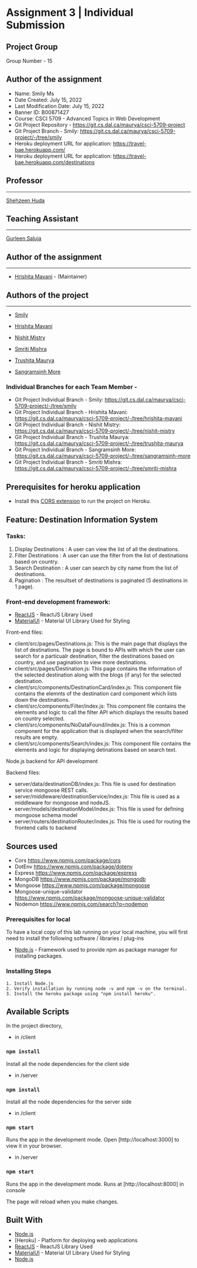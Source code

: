 # Assignment 3 | Individual Submission 

## Project Group

Group Number - 15

## Author of the assignment

- Name: Smily Ms
- Date Created: July 15, 2022
- Last Modification Date: July 15, 2022
- Banner ID: B00871427
- Course: CSCI 5709 - Advanced Topics in Web Development
- Git Project Repository - https://git.cs.dal.ca/maurya/csci-5709-project
- Git Project Branch - Smily: https://git.cs.dal.ca/maurya/csci-5709-project/-/tree/smily
- Heroku deployment URL for application: https://travel-bae.herokuapp.com/
- Heroku deployment URL for application: https://travel-bae.herokuapp.com/destinations

## Professor
---
[Shehzeen Huda](sh655624@dal.ca)

## Teaching Assistant
---
[Gurleen Saluja](gr997570@dal.ca)

## Author of the assignment
---
- [Hrishita Mavani](hr638732@dal.ca@dal.ca) - (Maintainer)

## Authors of the project
---
- [Smily](smily@dal.ca)

- [Hrishita Mavani](hr637632@dal.ca)

- [Nishit Mistry](nishit.mistry@dal.ca)

- [Smriti Mishra](sm689498@dal.ca)

- [Trushita Maurya](trushita.maurya@dal.ca)

- [Sangramsinh More](sangramsingh.more@dal.ca)

### Individual Branches for each Team Member -

- Git Project Individual Branch - Smily: https://git.cs.dal.ca/maurya/csci-5709-project/-/tree/smily
- Git Project Individual Branch - Hrishita Mavani: https://git.cs.dal.ca/maurya/csci-5709-project/-/tree/hrishita-mavani
- Git Project Individual Branch - Nishit Mistry: https://git.cs.dal.ca/maurya/csci-5709-project/-/tree/nishit-mistry
- Git Project Individual Branch - Trushita Maurya: https://git.cs.dal.ca/maurya/csci-5709-project/-/tree/trushita-maurya
- Git Project Individual Branch - Sangramsinh More: https://git.cs.dal.ca/maurya/csci-5709-project/-/tree/sangramsinh-more
- Git Project Individual Branch - Smriti Mishra: https://git.cs.dal.ca/maurya/csci-5709-project/-/tree/smriti-mishra

## Prerequisites for heroku application

- Install this [CORS extension](https://chrome.google.com/webstore/detail/allow-cors-access-control/lhobafahddgcelffkeicbaginigeejlf?hl=en) to run the project on Heroku.

## Feature: Destination Information System

### Tasks:

1. Display Destinations : A user can view the list of all the destinations.
2. Filter Destinations : A user can use the filter from the list of destinations based on country.
3. Search Destination : A user can search by city name from the list of destinations.
4. Pagination : The resultset of destinations is paginated (5 destinations in 1 page).


### Front-end development framework: 

- [ReactJS](https://reactjs.org/) - ReactJS Library Used
- [MaterialUI](https://mui.com/) - Material UI Library Used for Styling

Front-end files:

- client/src/pages/Destinations.js: This is the main page that displays the list of destinations. The page is bound to APIs with which the user can search for a particualr destination, filter the destinations based on country, and use pagination to view more destinations.
- client/src/pages/Destination.js: This page contains the information of the selected destination along with the blogs (if any) for the selected destination.
- client/src/components/DestinationCard/index.js: This component file contains the elemnts of the destination card component which lists down the destinations.
- client/src/components/Filter/index.js: This component file contains the elements and logic to call the filter API which displays the results based on country selected.
- client/src/components/NoDataFound/index.js: This is a common component for the application that is displayed when the search/filter results are empty.
- client/src/components/Search/index.js: This component file contains the elements and logic for displaying detinations based on search text.

Node.js backend for API development

Backend files:
- server/data/destinationDB/index.js: This file is used for destination service mongoose REST calls.
- server/middleware/destinationService/index.js: This file is used as a middleware for mongoose and nodeJS.
- server/models/destinationModel/index.js: This file is used for defining mongoose schema model
- server/routers/destinationRouter/index.js: This file is used for routing the frontend calls to backend

## Sources used

- Cors
  https://www.npmjs.com/package/cors
- DotEnv
  https://www.npmjs.com/package/dotenv
- Express
  https://www.npmjs.com/package/express
- MongoDB
  https://www.npmjs.com/package/mongodb
- Mongoose
  https://www.npmjs.com/package/mongoose
- Mongoose-unique-validator
  https://www.npmjs.com/package/mongoose-unique-validator
- Nodemon
  https://www.npmjs.com/search?q=nodemon

### Prerequisites for local

To have a local copy of this lab running on your local machine, you will first need to install the following software / libraries / plug-ins

- [Node.js](https://nodejs.org/en/download/) - Framework used to provide npm as package manager for installing packages.

### Installing Steps

```
1. Install Node.js
2. Verify installation by running node -v and npm -v on the terminal.
3. Install the heroku package using "npm install heroku".
```

## Available Scripts

In the project directory,

- in /client
### `npm install`

Install all the node dependencies for the client side

- in /server
### `npm install`

Install all the node dependencies for the server side

- in /client
### `npm start`

Runs the app in the development mode.
Open [http://localhost:3000] to view it in your browser.

- in /server
### `npm start`

Runs the app in the development mode.
Runs at [http://localhost:8000] in console

The page will reload when you make changes.

## Built With

- [Node.js](https://nodejs.org/en/download/)
- [Heroku] - Platform for deploying web applications
- [ReactJS](https://reactjs.org/) - ReactJS Library Used
- [MaterialUI](https://mui.com/) - Material UI Library Used for Styling
- [Node.js](https://nodejs.org/en/download/)

